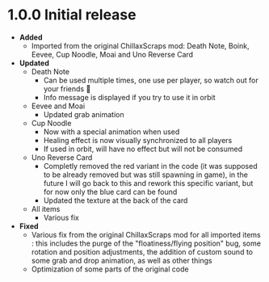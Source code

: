 # 1.0.0 Initial release
- **Added**
    - Imported from the original ChillaxScraps mod: Death Note, Boink, Eevee, Cup Noodle, Moai and Uno Reverse Card
- **Updated**
    - Death Note
        - Can be used multiple times, one use per player, so watch out for your friends 🤫
        - Info message is displayed if you try to use it in orbit
    - Eevee and Moai
        - Updated grab animation
    - Cup Noodle
        - Now with a special animation when used
        - Healing effect is now visually synchronized to all players
        - If used in orbit, will have no effect but will not be consumed
    - Uno Reverse Card
        - Completly removed the red variant in the code (it was supposed to be already removed but was still spawning in game), in the future I will go back to this and rework this specific variant, but for now only the blue card can be found
        - Updated the texture at the back of the card
    - All items
        - Various fix
- **Fixed**
    - Various fix from the original ChillaxScraps mod for all imported items : this includes the purge of the "floatiness/flying position" bug, some rotation and position adjustments, the addition of custom sound to some grab and drop animation, as well as other things
    - Optimization of some parts of the original code

<!---

##

<details><summary>Old versions (click to reveal)</summary>

###

</details>

-->
